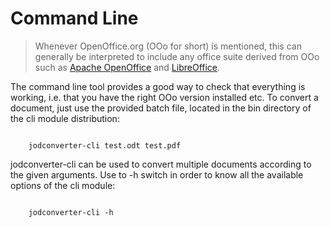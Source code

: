 # Command Line

> Whenever OpenOffice.org (OOo for short) is mentioned, this can generally be interpreted to include any office suite derived from OOo such as [Apache OpenOffice](https://www.openoffice.org) and [LibreOffice](https://www.libreoffice.org).

The command line tool provides a good way to check that everything is working, i.e. that you have the right OOo version installed etc. To convert a document, just use the provided batch file, located in the bin directory of the cli module distribution:

```

    jodconverter-cli test.odt test.pdf

```

jodconverter-cli can be used to convert multiple documents according to the given arguments. Use to -h switch in order to know all the available options of the cli module:

```

    jodconverter-cli -h

```